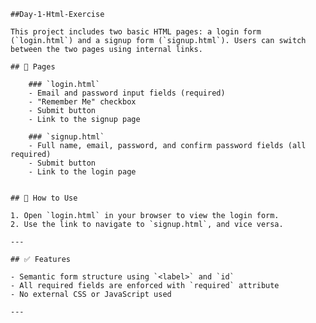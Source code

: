 
    ##Day-1-Html-Exercise

    This project includes two basic HTML pages: a login form (`login.html`) and a signup form (`signup.html`). Users can switch between the two pages using internal links.
        
    ## 📄 Pages
    
        ### `login.html`
        - Email and password input fields (required)
        - "Remember Me" checkbox
        - Submit button
        - Link to the signup page
        
        ### `signup.html`
        - Full name, email, password, and confirm password fields (all required)
        - Submit button
        - Link to the login page
        
    
    ## 🚀 How to Use
    
    1. Open `login.html` in your browser to view the login form.
    2. Use the link to navigate to `signup.html`, and vice versa.
    
    ---
    
    ## ✅ Features
    
    - Semantic form structure using `<label>` and `id`
    - All required fields are enforced with `required` attribute
    - No external CSS or JavaScript used
    
    ---

 
